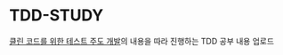 # TDD-STUDY

[클린 코드를 위한 테스트 주도 개발](http://www.yes24.com/Product/Goods/16886031)의 내용을 따라 진행하는 TDD 공부 내용 업로드